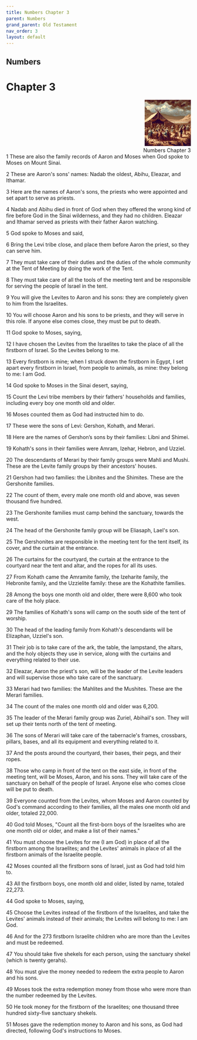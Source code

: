 ```yaml
---
title: Numbers Chapter 3
parent: Numbers
grand_parent: Old Testament
nav_order: 3
layout: default
---
```


## Numbers

# Chapter 3

<div style="clear: both; text-align: right;">
    <img src="/assets/Image/Numbers/500/3.jpg" alt="Numbers Chapter 3" class="chapter-image" style="max-width: 25%; height: auto;"/>
    <figcaption style="font-size: 14px;">Numbers Chapter 3</figcaption>
</div>
1 These are also the family records of Aaron and Moses when God spoke to Moses on Mount Sinai.

2 These are Aaron's sons' names: Nadab the oldest, Abihu, Eleazar, and Ithamar.

3 Here are the names of Aaron's sons, the priests who were appointed and set apart to serve as priests.

4 Nadab and Abihu died in front of God when they offered the wrong kind of fire before God in the Sinai wilderness, and they had no children. Eleazar and Ithamar served as priests with their father Aaron watching.

5 God spoke to Moses and said,

6 Bring the Levi tribe close, and place them before Aaron the priest, so they can serve him.

7 They must take care of their duties and the duties of the whole community at the Tent of Meeting by doing the work of the Tent.

8 They must take care of all the tools of the meeting tent and be responsible for serving the people of Israel in the tent.

9 You will give the Levites to Aaron and his sons: they are completely given to him from the Israelites.

10 You will choose Aaron and his sons to be priests, and they will serve in this role. If anyone else comes close, they must be put to death.

11 God spoke to Moses, saying,

12 I have chosen the Levites from the Israelites to take the place of all the firstborn of Israel. So the Levites belong to me.

13 Every firstborn is mine; when I struck down the firstborn in Egypt, I set apart every firstborn in Israel, from people to animals, as mine: they belong to me: I am God.

14 God spoke to Moses in the Sinai desert, saying,

15 Count the Levi tribe members by their fathers' households and families, including every boy one month old and older.

16 Moses counted them as God had instructed him to do.

17 These were the sons of Levi: Gershon, Kohath, and Merari.

18 Here are the names of Gershon’s sons by their families: Libni and Shimei.

19 Kohath's sons in their families were Amram, Izehar, Hebron, and Uzziel.

20 The descendants of Merari by their family groups were Mahli and Mushi. These are the Levite family groups by their ancestors' houses.

21 Gershon had two families: the Libnites and the Shimites. These are the Gershonite families.

22 The count of them, every male one month old and above, was seven thousand five hundred.

23 The Gershonite families must camp behind the sanctuary, towards the west.

24 The head of the Gershonite family group will be Eliasaph, Lael's son.

25 The Gershonites are responsible in the meeting tent for the tent itself, its cover, and the curtain at the entrance.

26 The curtains for the courtyard, the curtain at the entrance to the courtyard near the tent and altar, and the ropes for all its uses.

27 From Kohath came the Amramite family, the Izeharite family, the Hebronite family, and the Uzzielite family: these are the Kohathite families.

28 Among the boys one month old and older, there were 8,600 who took care of the holy place.

29 The families of Kohath's sons will camp on the south side of the tent of worship.

30 The head of the leading family from Kohath's descendants will be Elizaphan, Uzziel's son.

31 Their job is to take care of the ark, the table, the lampstand, the altars, and the holy objects they use in service, along with the curtains and everything related to their use.

32 Eleazar, Aaron the priest's son, will be the leader of the Levite leaders and will supervise those who take care of the sanctuary.

33 Merari had two families: the Mahlites and the Mushites. These are the Merari families.

34 The count of the males one month old and older was 6,200.

35 The leader of the Merari family group was Zuriel, Abihail's son. They will set up their tents north of the tent of meeting.

36 The sons of Merari will take care of the tabernacle's frames, crossbars, pillars, bases, and all its equipment and everything related to it.

37 And the posts around the courtyard, their bases, their pegs, and their ropes.

38 Those who camp in front of the tent on the east side, in front of the meeting tent, will be Moses, Aaron, and his sons. They will take care of the sanctuary on behalf of the people of Israel. Anyone else who comes close will be put to death.

39 Everyone counted from the Levites, whom Moses and Aaron counted by God's command according to their families, all the males one month old and older, totaled 22,000.

40 God told Moses, "Count all the first-born boys of the Israelites who are one month old or older, and make a list of their names."

41 You must choose the Levites for me (I am God) in place of all the firstborn among the Israelites; and the Levites' animals in place of all the firstborn animals of the Israelite people.

42 Moses counted all the firstborn sons of Israel, just as God had told him to.

43 All the firstborn boys, one month old and older, listed by name, totaled 22,273.

44 God spoke to Moses, saying,

45 Choose the Levites instead of the firstborn of the Israelites, and take the Levites' animals instead of their animals; the Levites will belong to me: I am God.

46 And for the 273 firstborn Israelite children who are more than the Levites and must be redeemed.

47 You should take five shekels for each person, using the sanctuary shekel (which is twenty gerahs).

48 You must give the money needed to redeem the extra people to Aaron and his sons.

49 Moses took the extra redemption money from those who were more than the number redeemed by the Levites.

50 He took money for the firstborn of the Israelites; one thousand three hundred sixty-five sanctuary shekels.

51 Moses gave the redemption money to Aaron and his sons, as God had directed, following God's instructions to Moses.


